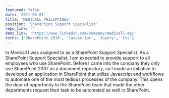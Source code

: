 ```yaml
---
featured: false
date: '2011-03-01'
title: 'MEDICALL PHILIPPINES'
position: 'SharePoint Support Specialist'
repo_link: ''
demo_link: 'https://www.linkedin.com/company/medicall-ag/'
techs: ['SharePoint 2010', 'Javascript', 'Jquery', 'Css']
---
```


In Medcall I was assigned to as a SharePoint Support Specialist. As a SharePoint Support Specialist, I am expected to provide support to all employees who use SharePoint. Before I came into the company they only use SharePoint 2007 as a document repository, so I made an initiative to developed an application in SharePoint that utilize Javascript and workflows to automate one of the most tedious processes of the company. This opens the door of opportunity to the SharePoint team that made the other departments request their task to be automated as well in SharePoint.
